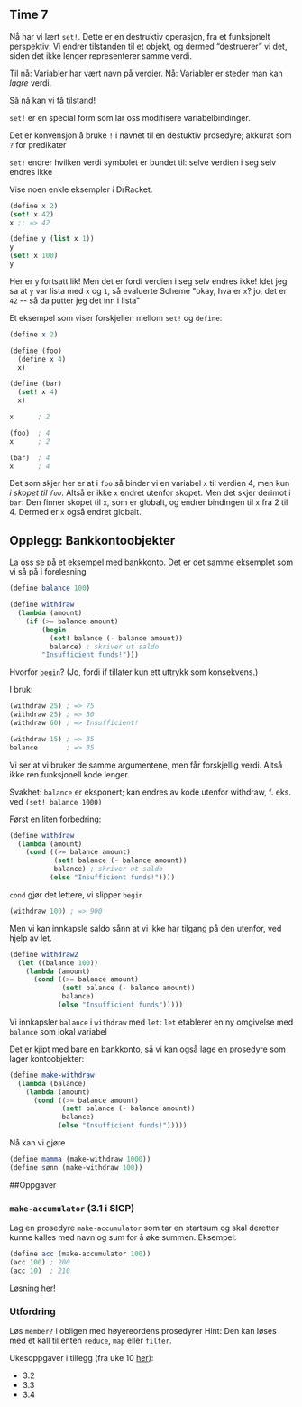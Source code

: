## Time 7

Nå har vi lært `set!`. Dette er en destruktiv operasjon, fra et funksjonelt perspektiv: Vi endrer tilstanden til et objekt, og dermed “destruerer” vi det, siden det ikke lenger representerer samme verdi.

Til nå: Variabler har vært navn på verdier.
Nå: Variabler er steder man kan _lagre_ verdi.

Så nå kan vi få tilstand!

`set!` er en special form som lar oss modifisere variabelbindinger.

Det er konvensjon å bruke `!` i navnet til en destuktiv prosedyre; akkurat som `?` for predikater

`set!` endrer hvilken verdi symbolet er bundet til: selve verdien i seg selv endres ikke


Vise noen enkle eksempler i DrRacket.

```scheme
(define x 2)
(set! x 42)
x ;; => 42
```

```scheme
(define y (list x 1))
y
(set! x 100)
y
```

Her er `y` fortsatt lik! Men det er fordi verdien i seg selv endres ikke! Idet jeg sa at `y` var lista med `x` og `1`, så evaluerte Scheme "okay, hva er `x`? jo, det er `42` -- så da putter jeg det inn i lista"

Et eksempel som viser forskjellen mellom `set!` og `define`:

```scheme
(define x 2)

(define (foo)
  (define x 4)
  x)

(define (bar)
  (set! x 4)
  x)

x      ; 2

(foo)  ; 4
x      ; 2

(bar)  ; 4
x      ; 4
```

Det som skjer her er at i `foo` så binder vi en variabel `x` til verdien 4, men kun _i skopet til `foo`_. Altså er ikke `x` endret utenfor skopet. Men det skjer derimot i `bar`: Den finner skopet til `x`, som er globalt, og endrer bindingen til `x` fra 2 til 4. Dermed er `x` også endret globalt.

## Opplegg: Bankkontoobjekter
La oss se på et eksempel med bankkonto. Det er det samme eksemplet som vi så på i forelesning

```scheme
(define balance 100)

(define withdraw
  (lambda (amount)
    (if (>= balance amount)
        (begin
          (set! balance (- balance amount))
          balance) ; skriver ut saldo
        "Insufficient funds!")))
```

Hvorfor `begin`? (Jo, fordi if tillater kun ett uttrykk som konsekvens.)

I bruk:

```scheme
(withdraw 25) ; => 75
(withdraw 25) ; => 50
(withdraw 60) ; => Insufficient!

(withdraw 15) ; => 35
balance       ; => 35
```

Vi ser at vi bruker de samme argumentene, men får forskjellig verdi. Altså ikke ren funksjonell kode lenger.

Svakhet: `balance` er eksponert; kan endres av kode utenfor withdraw, f. eks. ved `(set! balance 1000)`

Først en liten forbedring:

```scheme
(define withdraw
  (lambda (amount)
    (cond ((>= balance amount)
           (set! balance (- balance amount))
           balance) ; skriver ut saldo
          (else "Insufficient funds!"))))
```

`cond` gjør det lettere, vi slipper `begin`

```scheme
(withdraw 100) ; => 900
```

Men vi kan innkapsle saldo sånn at vi ikke har tilgang på den utenfor, ved hjelp av let.

```scheme
(define withdraw2
  (let ((balance 100))
    (lambda (amount)
      (cond ((>= balance amount)
             (set! balance (- balance amount))
             balance)
            (else "Insufficient funds")))))
```
Vi innkapsler `balance` i `withdraw` med `let`: `let` etablerer en ny omgivelse med `balance` som lokal variabel

Det er kjipt med bare en bankkonto, så vi kan også lage en prosedyre som lager kontoobjekter:

```scheme
(define make-withdraw
  (lambda (balance)
    (lambda (amount)
      (cond ((>= balance amount)
             (set! balance (- balance amount))
             balance)
            (else "Insufficient funds!")))))
```

Nå kan vi gjøre

```scheme
(define mamma (make-withdraw 1000))
(define sønn (make-withdraw 100))
```


##Oppgaver

### `make-accumulator` (3.1 i SICP)
Lag en prosedyre `make-accumulator` som tar en startsum og skal deretter kunne kalles med navn og sum for å øke summen. Eksempel:

```scheme
(define acc (make-accumulator 100))
(acc 100) ; 200
(acc 10)  ; 210
```

[Løsning her!](make-accumulator.scm)

### Utfordring
Løs `member?` i obligen med høyereordens prosedyrer Hint: Den kan løses med et kall til enten `reduce`, `map` eller `filter`.

Ukesoppgaver i tillegg (fra uke 10 [her](http://folk.uio.no/esbenss/inf2810/gruppelaererenes-side.html)):

- 3.2
- 3.3
- 3.4
